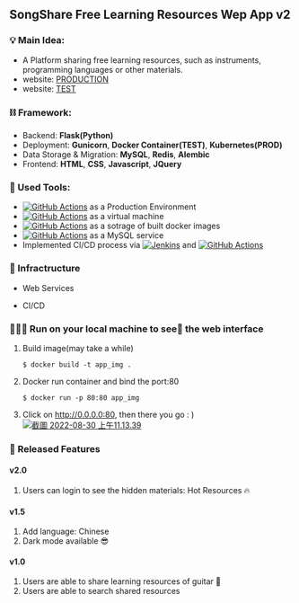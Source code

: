 ## SongShare Free Learning Resources Wep App v2
### 💡 Main Idea: 
* A Platform sharing free learning resources, such as instruments, programming languages or other materials.
* website: [PRODUCTION](https://link-url-here.org)
* website: [TEST](http://35.201.217.195/home-page)


### ⛓ Framework:
* Backend: **Flask(Python)**
* Deployment: **Gunicorn**, **Docker Container(TEST)**, **Kubernetes(PROD)**
* Data Storage \& Migration: **MySQL**, **Redis**, **Alembic**
* Frontend: **HTML**, **CSS**, **Javascript**, **JQuery**

### 🧰 Used Tools:
* <a href="https://cloud.google.com/kubernetes-engine"><img alt="GitHub Actions" src="https://img.shields.io/badge/Google%20Kubernetes%20Engine-0078d7.svg?logo=Kubernetes&logoColor=white"></a> as a Production Environment
* <a href="https://cloud.google.com/products/compute"><img alt="GitHub Actions" src="https://img.shields.io/badge/GCP%20compute%20engine-0078d7.svg?logo=Amazon%20EC2&logoColor=white"></a> as a virtual machine
* <a href="https://cloud.google.com/container-registry"><img alt="GitHub Actions" src="https://img.shields.io/badge/Google%20Container%20Registry-0078d7.svg?logo=Docs.rs&logoColor=white"></a>  as a sotrage of built docker images
* <a href="https://aws.amazon.com/rds/"><img alt="GitHub Actions" src="https://img.shields.io/badge/Amazon%20RDS-F37626.svg?logo=Amazon%20RDS&logoColor=white"></a> as a MySQL service
* Implemented CI/CD process via <a href="https://www.jenkins.io/"><img alt="Jenkins" src="https://img.shields.io/badge/Jenkins-800000.svg?logo=Jenkins&logoColor=white"></a> and <a href="https://github.com/features/actions"><img alt="GitHub Actions" src="https://img.shields.io/badge/GitHub%20Actions-010101.svg?logo=github%20actions&logoColor=white"></a>

### 🧱 Infractructure
* Web Services

* CI/CD

### 🧑🏻‍💻 Run on your local machine to see👀 the web interface
1. Build image(may take a while)
    ```ShellSession
    $ docker build -t app_img .
    ```

2. Docker run container and bind the port:80
    ```ShellSession
    $ docker run -p 80:80 app_img 
    ```

3. Click on http://0.0.0.0:80, then there you go : )
[![截圖 2022-08-30 上午11.13.39](https://i.im.ge/2022/08/30/OybAfM.2022-08-30-11-13-39.png)](https://im.ge/i/OybAfM)


### 🌟 Released Features
#### v2.0
1. Users can login to see the hidden materials: Hot Resources 🔥


#### v1.5
1. Add language: Chinese
2. Dark mode available 😎

#### v1.0
1. Users are able to share learning resources of guitar 🎸
2. Users are able to search shared resources